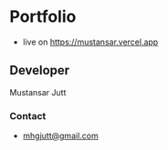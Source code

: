 # Portfolio
- live on https://mustansar.vercel.app

## Developer
Mustansar Jutt

### Contact
- mhgjutt@gmail.com